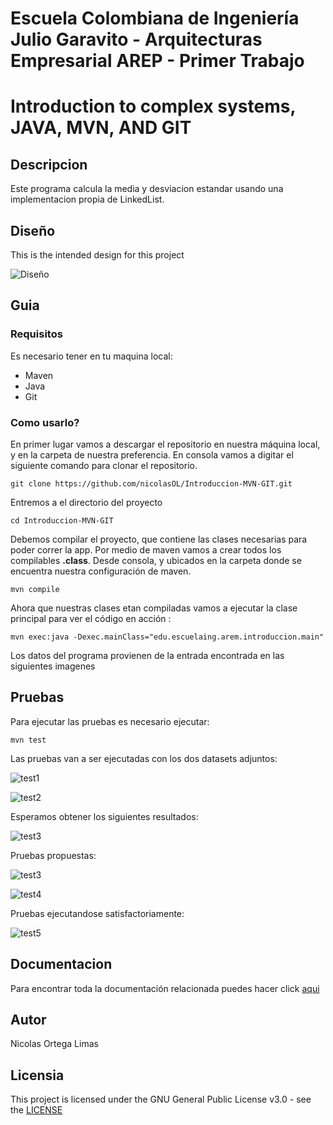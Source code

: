# Escuela Colombiana de Ingeniería Julio Garavito - Arquitecturas Empresarial AREP - Primer Trabajo

# Introduction to complex systems, JAVA, MVN, AND GIT

## Descripcion

  Este programa calcula la media y desviacion estandar usando una implementacion propia de LinkedList.
 
## Diseño

  This is the intended design for this project
  
  ![Diseño](https://github.com/nicolasOL/Introduccion-MVN-GIT/blob/master/images/Design.png)
  

## Guia
  
  ### Requisitos
  
  Es necesario tener en tu maquina local:
  
  * Maven 
  * Java 
  * Git
 
 ### Como usarlo?
  En primer lugar vamos a descargar el repositorio en nuestra máquina local, y en la carpeta de 
nuestra preferencia. En consola vamos a digitar el siguiente comando para clonar el repositorio.

```
git clone https://github.com/nicolasOL/Introduccion-MVN-GIT.git
```

Entremos a el directorio del proyecto

```
cd Introduccion-MVN-GIT
```

Debemos compilar el proyecto, que contiene las clases necesarias para poder correr la app. Por medio de maven vamos a crear todos los compilables **.class**. Desde consola, y ubicados en la carpeta donde se encuentra nuestra configuración de maven.

```
mvn compile
```

Ahora que nuestras clases etan compiladas vamos a ejecutar la clase principal para
ver el código en acción :

```
mvn exec:java -Dexec.mainClass="edu.escuelaing.arem.introduccion.main"
```
Los datos del programa provienen de la entrada encontrada en las siguientes imagenes
   
## Pruebas   
Para ejecutar las pruebas es necesario ejecutar:
```
mvn test
```      
Las pruebas van a ser ejecutadas con los dos datasets adjuntos:

![test1](https://github.com/nicolasOL/Introduccion-MVN-GIT/blob/master/images/datos-1.JPG)

![test2](https://github.com/nicolasOL/Introduccion-MVN-GIT/blob/master/images/datos-2.JPG)

Esperamos obtener los siguientes resultados:

![test3](https://github.com/nicolasOL/Introduccion-MVN-GIT/blob/master/images/datos-esperados.JPG)     

Pruebas propuestas:

![test3](https://github.com/nicolasOL/Introduccion-MVN-GIT/blob/master/images/Prueba-mean.JPG) 

![test4](https://github.com/nicolasOL/Introduccion-MVN-GIT/blob/master/images/Prueba-sd.JPG)  

Pruebas ejecutandose satisfactoriamente:

![test5](https://github.com/nicolasOL/Introduccion-MVN-GIT/blob/master/images/Pruebas-pasadas.JPG)

     
    
## Documentacion
  
Para encontrar toda la documentación relacionada puedes hacer click [aqui](https://github.com/nicolasOL/Introduccion-MVN-GIT/tree/master/Doc)
  
  ## Autor
  
  Nicolas Ortega Limas
  
  ## Licensia
  
  This project is licensed under the GNU General Public License v3.0 - see the [LICENSE](https://github.com/nicolasOL/Introduccion-MVN-GIT/blob/master/LICENSE.txt)
